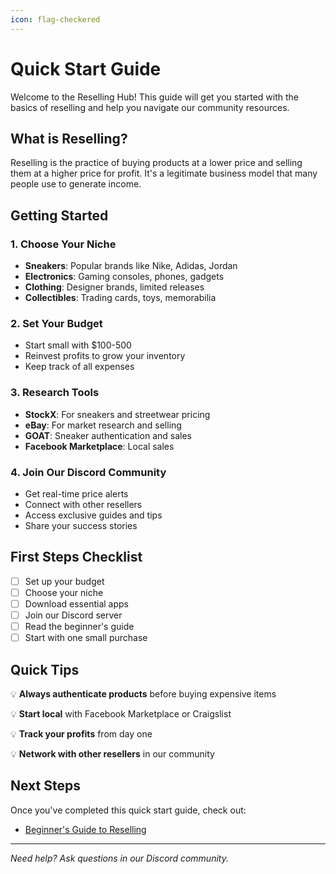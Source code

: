 ```yaml
---
icon: flag-checkered
---
```


# Quick Start Guide

Welcome to the Reselling Hub! This guide will get you started with the basics of reselling and help you navigate our community resources.

## What is Reselling?

Reselling is the practice of buying products at a lower price and selling them at a higher price for profit. It's a legitimate business model that many people use to generate income.

## Getting Started

### 1. Choose Your Niche

* **Sneakers**: Popular brands like Nike, Adidas, Jordan
* **Electronics**: Gaming consoles, phones, gadgets
* **Clothing**: Designer brands, limited releases
* **Collectibles**: Trading cards, toys, memorabilia

### 2. Set Your Budget

* Start small with $100-500
* Reinvest profits to grow your inventory
* Keep track of all expenses

### 3. Research Tools

* **StockX**: For sneakers and streetwear pricing
* **eBay**: For market research and selling
* **GOAT**: Sneaker authentication and sales
* **Facebook Marketplace**: Local sales

### 4. Join Our Discord Community

* Get real-time price alerts
* Connect with other resellers
* Access exclusive guides and tips
* Share your success stories

## First Steps Checklist

* [ ] Set up your budget
* [ ] Choose your niche
* [ ] Download essential apps
* [ ] Join our Discord server
* [ ] Read the beginner's guide
* [ ] Start with one small purchase

## Quick Tips

💡 **Always authenticate products** before buying expensive items

💡 **Start local** with Facebook Marketplace or Craigslist

💡 **Track your profits** from day one

💡 **Network with other resellers** in our community

## Next Steps

Once you've completed this quick start guide, check out:

* [Beginner's Guide to Reselling](../guides/beginners-guide.md)

***

_Need help? Ask questions in our Discord community._
